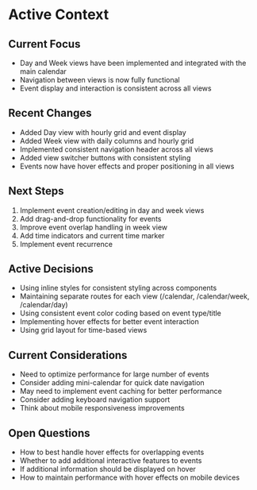 # Active Context

## Current Focus
- Day and Week views have been implemented and integrated with the main calendar
- Navigation between views is now fully functional
- Event display and interaction is consistent across all views

## Recent Changes
- Added Day view with hourly grid and event display
- Added Week view with daily columns and hourly grid
- Implemented consistent navigation header across all views
- Added view switcher buttons with consistent styling
- Events now have hover effects and proper positioning in all views

## Next Steps
1. Implement event creation/editing in day and week views
2. Add drag-and-drop functionality for events
3. Improve event overlap handling in week view
4. Add time indicators and current time marker
5. Implement event recurrence

## Active Decisions
- Using inline styles for consistent styling across components
- Maintaining separate routes for each view (/calendar, /calendar/week, /calendar/day)
- Using consistent event color coding based on event type/title
- Implementing hover effects for better event interaction
- Using grid layout for time-based views

## Current Considerations
- Need to optimize performance for large number of events
- Consider adding mini-calendar for quick date navigation
- May need to implement event caching for better performance
- Consider adding keyboard navigation support
- Think about mobile responsiveness improvements

## Open Questions
- How to best handle hover effects for overlapping events
- Whether to add additional interactive features to events
- If additional information should be displayed on hover
- How to maintain performance with hover effects on mobile devices 